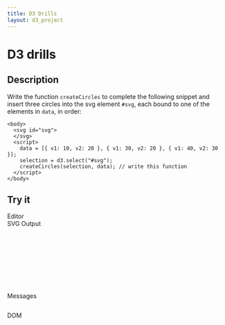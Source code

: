 ```yaml
---
title: D3 Drills
layout: d3_project
---
```


# D3 drills

## Description

Write the function `createCircles` to complete the following snippet and insert three
circles into the svg element `#svg`, each bound to one of the elements
in `data`, in order:

    <body>
      <svg id="svg">
      </svg>
      <script>
        data = [{ v1: 10, v2: 20 }, { v1: 30, v2: 20 }, { v1: 40, v2: 30 }];
        selection = d3.select("#svg");
        createCircles(selection, data); // write this function
      </script>
    </body>

## Try it

<div style="clear:both"></div>
<div>
  <div class="half-width-float tall">
    <div>Editor</div>
	<div id="editor"></div>
	<div id="run"></div>
  </div>
  <div class="half-width-float tall">
    <div>SVG Output</div>
	<div id="preview"><svg id="svg"></svg></div>
	<div id="reset"></div>
  </div>
</div>

<div>
  <div class="half-width-float">
    <div>Messages</div>
	<pre id="reports"></pre>
  </div>
  <div class="half-width-float">
    <div>DOM</div>
	<pre id="domText"></pre>
  </div>
</div>

<script src="ace.js"></script>
<script src="drills.js"></script>
